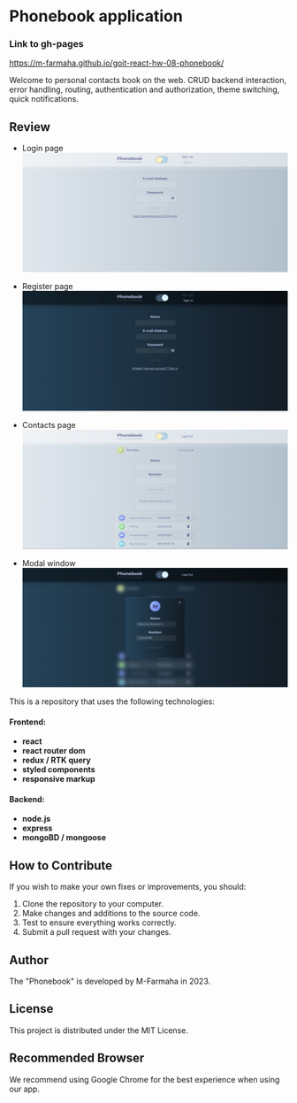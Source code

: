 # Phonebook application

### Link to gh-pages
https://m-farmaha.github.io/goit-react-hw-08-phonebook/

Welcome to personal contacts book on the web.
CRUD backend interaction, error handling, routing, authentication and authorization, theme switching, quick notifications.

## Review

- Login page
![Login page](./assets/LoginPage.jpg)

- Register page
![Register page](./assets/RegisterPage.jpg)

- Contacts page
![Contacts page](./assets/ContactsPage.jpg)

- Modal window
![Modal window](./assets/ModalWindow.jpg)

This is a repository that uses the following technologies:

#### Frontend:

 - **react**
- **react router dom**
- **redux / RTK query**
- **styled components**
- **responsive markup**

#### Backend:

- **node.js**
- **express**
- **mongoBD / mongoose**

## How to Contribute

If you wish to make your own fixes or improvements, you should:

1. Clone the repository to your computer.
2. Make changes and additions to the source code.
3. Test to ensure everything works correctly.
4. Submit a pull request with your changes.

## Author

The "Phonebook" is developed by M-Farmaha in 2023.

## License

This project is distributed under the MIT License.

## Recommended Browser

We recommend using Google Chrome for the best experience when using our app.
